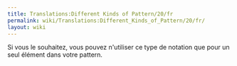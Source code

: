 ```yaml
---
title: Translations:Different Kinds of Pattern/20/fr
permalink: wiki/Translations:Different_Kinds_of_Pattern/20/fr/
layout: wiki
---
```


Si vous le souhaitez, vous pouvez n'utiliser ce type de notation que
pour un seul élément dans votre pattern.
